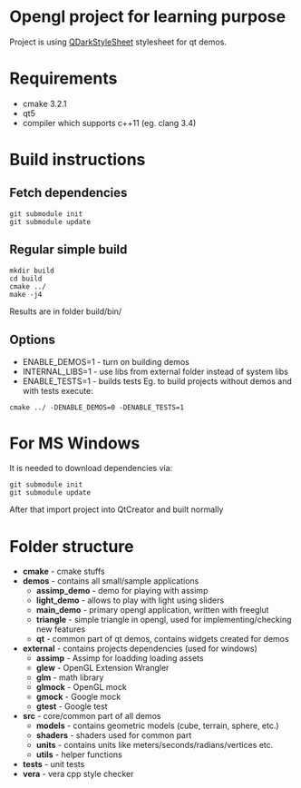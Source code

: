 # Opengl project for learning purpose

Project is using [QDarkStyleSheet](https://github.com/ColinDuquesnoy/QDarkStyleSheet) stylesheet
for qt demos.

# Requirements
* cmake 3.2.1
* qt5
* compiler which supports c++11 (eg. clang 3.4)

# Build instructions
## Fetch dependencies
```
git submodule init
git submodule update
```
## Regular simple build
```
mkdir build
cd build
cmake ../
make -j4
```
Results are in folder build/bin/
## Options
* ENABLE_DEMOS=1 - turn on building demos
* INTERNAL_LIBS=1 - use libs from external folder instead of system libs
* ENABLE_TESTS=1 - builds tests
Eg. to build projects without demos and with tests execute:
```
cmake ../ -DENABLE_DEMOS=0 -DENABLE_TESTS=1
```

# For MS Windows
It is needed to download dependencies via:
```
git submodule init
git submodule update
```
After that import project into QtCreator and built normally

# Folder structure
* **cmake** - cmake stuffs
* **demos** - contains all small/sample applications
  * **assimp_demo** - demo for playing with assimp
  * **light_demo** - allows to play with light using sliders
  * **main_demo** - primary opengl application, written with freeglut
  * **triangle** - simple triangle in opengl, used for implementing/checking new features
  * **qt** - common part of qt demos, contains widgets created for demos
* **external** - contains projects dependencies (used for windows)
  * **assimp** - Assimp for loadding loading assets
  * **glew** - OpenGL Extension Wrangler
  * **glm** - math library
  * **glmock** - OpenGL mock
  * **gmock** - Google mock
  * **gtest** - Google test
* **src** - core/common part of all demos
  * **models** - contains geometric models (cube, terrain, sphere, etc.)
  * **shaders** - shaders used for common part
  * **units** - contains units like meters/seconds/radians/vertices etc.
  * **utils** - helper functions
* **tests** - unit tests
* **vera** - vera cpp style checker
